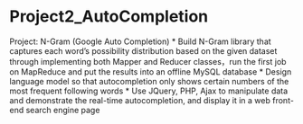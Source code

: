 # Project2_AutoCompletion
Project: N-Gram (Google Auto Completion) * Build N-Gram library that captures each word’s possibility distribution based on the given dataset through implementing both Mapper and Reducer classes，run the first job on MapReduce and put the results into an offline MySQL database * Design language model so that autocompletion only shows certain numbers of the most frequent following words * Use JQuery, PHP, Ajax to manipulate data and demonstrate the real-time autocompletion, and display it in a web front-end search engine page
